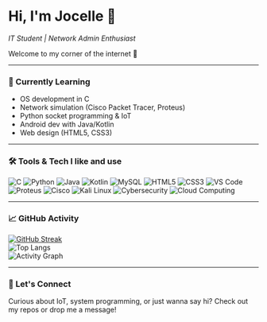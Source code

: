 # Hi, I'm Jocelle 👋  
*IT Student | Network Admin Enthusiast*

Welcome to my corner of the internet 🐣

---

### 🌱 Currently Learning
- OS development in C
- Network simulation (Cisco Packet Tracer, Proteus)
- Python socket programming & IoT
- Android dev with Java/Kotlin
- Web design (HTML5, CSS3)

---

### 🛠️ Tools & Tech I like and use

![C](https://img.shields.io/badge/C-00599C?style=flat&logo=c&logoColor=white)
![Python](https://img.shields.io/badge/Python-3776AB?style=flat&logo=python&logoColor=white)
![Java](https://img.shields.io/badge/Java-007396?style=flat&logo=java&logoColor=white)
![Kotlin](https://img.shields.io/badge/Kotlin-7F52FF?style=flat&logo=kotlin&logoColor=white)
![MySQL](https://img.shields.io/badge/MySQL-4479A1?style=flat&logo=mysql&logoColor=white)
![HTML5](https://img.shields.io/badge/HTML5-E34F26?style=flat&logo=html5&logoColor=white)
![CSS3](https://img.shields.io/badge/CSS3-1572B6?style=flat&logo=css3&logoColor=white)
![VS Code](https://img.shields.io/badge/VS%20Code-007ACC?style=flat&logo=visual-studio-code&logoColor=white)
![Proteus](https://img.shields.io/badge/Proteus-Simulation-blueviolet)
![Cisco](https://img.shields.io/badge/Cisco-1BA0D7?style=flat&logo=cisco&logoColor=white)
![Kali Linux](https://img.shields.io/badge/Kali_Linux-557C94?style=flat&logo=kalilinux&logoColor=white)
![Cybersecurity](https://img.shields.io/badge/Cybersecurity-E62A4F?style=flat&logo=datadog&logoColor=white)
![Cloud Computing](https://img.shields.io/badge/Cloud_Computing-blue?style=flat&logo=cloudflare&logoColor=white)

---

### 📈 GitHub Activity

[![GitHub Streak](https://streak-stats.demolab.com?user=sudocelle&theme=dark&hide_border=true)](https://git.io/streak-stats)  
![Top Langs](https://github-readme-stats.vercel.app/api/top-langs/?username=sudocelle&layout=compact&theme=tokyonight&hide_border=true&count_private=true)  
![Activity Graph](https://github-readme-activity-graph.vercel.app/graph?username=sudocelle&theme=github-compact&hide_border=true&custom_title=My%20GitHub%20Activity&timestamp=20250729)

---

### 💬 Let's Connect

Curious about IoT, system programming, or just wanna say hi? Check out my repos or drop me a message!

